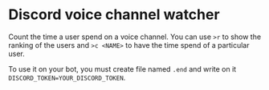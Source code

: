 # Discord voice channel watcher

Count the time a user spend on a voice channel. You can use `>r` to show the ranking of the users and `>c <NAME>` to have the time spend of a particular user.

To use it on your bot, you must create file named `.end` and write on it `DISCORD_TOKEN=YOUR_DISCORD_TOKEN`.
